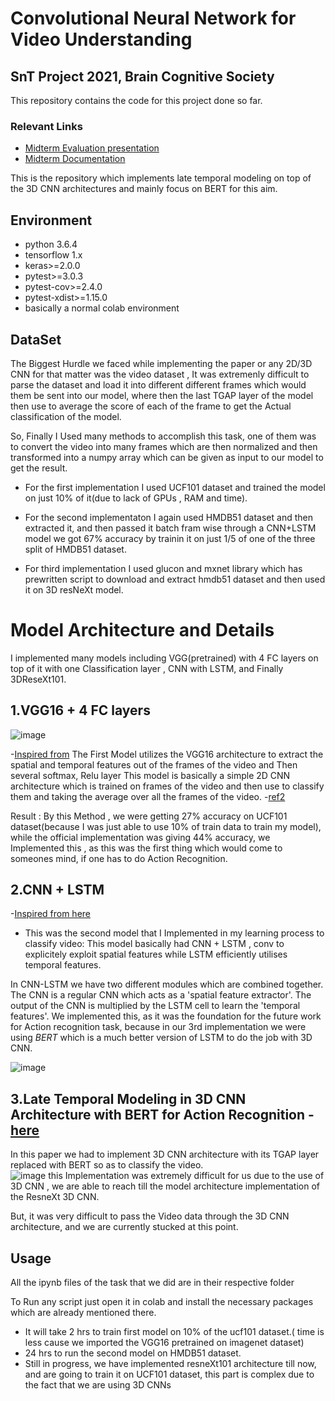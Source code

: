 #  Convolutional Neural Network for Video Understanding
## SnT Project 2021, Brain Cognitive Society

This repository contains the code for this project done so far.

### Relevant Links

- [Midterm Evaluation presentation](https://docs.google.com/presentation/d/1mcNrgg31MDGAspPVvKMbi0IHepgr3-vRvQAGZNgbrmE/edit?usp=sharing)
- [Midterm Documentation](https://docs.google.com/document/d/1ms3ODc83bDkgF-Gggv8UQRUD-J4djhEAuWdEN9mAAkM/edit?usp=sharing)


This is the repository which implements late temporal modeling on top of the 3D CNN architectures and mainly focus on BERT for this aim.

## Environment 
- python 3.6.4
- tensorflow 1.x
- keras>=2.0.0
- pytest>=3.0.3
- pytest-cov>=2.4.0
- pytest-xdist>=1.15.0
- basically a normal colab environment 

## DataSet
The Biggest Hurdle we faced while implementing the paper or any 2D/3D CNN for that matter was the video dataset , It was extremenly difficult to parse the dataset and load it into different different frames which would them be sent into our model, where then the last TGAP layer of the model then use to average the score of each of the frame to get the Actual classification of the model. 

So, Finally I Used many methods to accomplish this task, one of them was to convert the video into many frames which are then normalized and then transformed into a numpy array which can be given as input to our model to get the result.  

* For the first implementation I used UCF101 dataset and trained the model on just 10% of it(due to lack of GPUs , RAM and time).

* For the second implementaton I again used HMDB51 dataset and then extracted it, and then passed it batch fram wise through a CNN+LSTM model we got 67% accuracy by trainin it on just 1/5 of one of the three split of HMDB51 dataset. 

* For third implementation I used glucon and mxnet library which has prewritten script to download and extract hmdb51 dataset and then used it on 3D resNeXt model.


# Model Architecture and Details
I implemented many models including  VGG(pretrained) with 4 FC layers on top of it with one Classification layer , CNN with LSTM, and Finally 3DReseXt101. 


## 1.VGG16 + 4 FC layers
![image](https://user-images.githubusercontent.com/55567070/125229053-8fa7c800-e2f3-11eb-8a27-43c9fa290a24.png)

-[Inspired from](https://github.com/chen0040/keras-video-classifier)
The First Model utilizes the VGG16 architecture to extract the spatial and temporal features out of the frames of the video and Then several softmax, Relu layer
This model is basically a simple 2D CNN architecture which is trained on frames of the video and then use to classify them and taking the average over all the frames of the video. -[ref2](https://towardsdatascience.com/transfer-learning-with-vgg16-and-keras-50ea161580b4)

Result : By this Method , we were getting 27% accuracy on UCF101 dataset(because I was just able to use 10% of train data to train my model), while the official implementation was giving 44% accuracy, we Implemented this , as this was the first thing which would come to someones mind, if one has to do Action Recognition. 


## 2.CNN + LSTM
-[Inspired from here](https://github.com/HHTseng/video-classification)

- This was the second model that I Implemented in my learning process to classify video: 
This model basically had CNN + LSTM , conv to explicitely exploit spatial features while LSTM efficiently utilises temporal features. 

In CNN-LSTM we have two different modules which are combined together. The CNN is a regular CNN which acts as a 'spatial feature extractor'. The output of the CNN is multiplied by the LSTM cell to learn the 'temporal features'.
We implemented this, as it was the foundation for the future work for Action recognition task, because in our 3rd implementation we were using *BERT* which is a much better version of LSTM to do the job with 3D CNN. 


![image](https://user-images.githubusercontent.com/55567070/125219543-8cf0a700-e2e2-11eb-8eb7-ae8113f9cfd5.png)

## 3.Late Temporal Modeling in 3D CNN Architecture with BERT for Action Recognition - [here](https://arxiv.org/pdf/2008.01232.pdf) 

In this paper we had to implement 3D CNN architecture with its TGAP layer replaced with BERT so as to classify the video.  
![image](https://user-images.githubusercontent.com/55567070/125230362-41e08f00-e2f6-11eb-8ec4-62c7fed26389.png)
this Implementation was extremely difficult for us due to the use of 3D CNN , we are able to reach till the model architecture implementation of the ResneXt 3D CNN.

But, it was very difficult to pass the Video data through the 3D CNN architecture, and we are currently stucked at this point. 



## Usage 
All the ipynb files of the task that we did are in their respective folder 

To Run any script just open it in colab and install the necessary packages which are already mentioned there. 
- It will take  2 hrs to train first model on 10% of the ucf101 dataset.( time is less cause we imported the VGG16 pretrained on imagenet dataset)
- 24 hrs to run the second model on HMDB51 dataset. 
- Still in progress, we have implemented resneXt101 architecture till now, and are going to train it on UCF101 dataset, this part is complex due to the fact that we are using 3D CNNs

